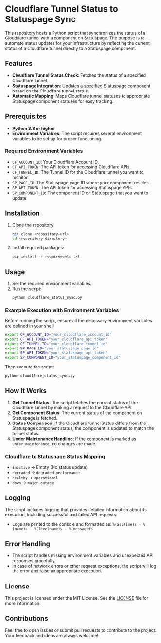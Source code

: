 # Cloudflare Tunnel Status to Statuspage Sync

This repository hosts a Python script that synchronizes the status of a Cloudflare tunnel with a component on Statuspage. The purpose is to automate status updates for your infrastructure by reflecting the current status of a Cloudflare tunnel directly to a Statuspage component.

## Features
- **Cloudflare Tunnel Status Check**: Fetches the status of a specified Cloudflare tunnel.
- **Statuspage Integration**: Updates a specified Statuspage component based on the Cloudflare tunnel status.
- **Automatic Mapping**: Maps Cloudflare tunnel statuses to appropriate Statuspage component statuses for easy tracking.

## Prerequisites
- **Python 3.8 or higher**
- **Environment Variables**: The script requires several environment variables to be set up for proper functioning.

### Required Environment Variables
- `CF_ACCOUNT_ID`: Your Cloudflare Account ID.
- `CF_API_TOKEN`: The API token for accessing Cloudflare APIs.
- `CF_TUNNEL_ID`: The Tunnel ID for the Cloudflare tunnel you want to monitor.
- `SP_PAGE_ID`: The Statuspage page ID where your component resides.
- `SP_API_TOKEN`: The API token for accessing Statuspage APIs.
- `SP_COMPONENT_ID`: The component ID on Statuspage that you want to update.

## Installation
1. Clone the repository:
   ```sh
   git clone <repository-url>
   cd <repository-directory>
   ```
2. Install required packages:
   ```sh
   pip install -r requirements.txt
   ```

## Usage
1. Set the required environment variables.
2. Run the script:
   ```sh
   python cloudflare_status_sync.py
   ```

### Example Execution with Environment Variables
Before running the script, ensure all the necessary environment variables are defined in your shell:
```sh
export CF_ACCOUNT_ID="your_cloudflare_account_id"
export CF_API_TOKEN="your_cloudflare_api_token"
export CF_TUNNEL_ID="your_cloudflare_tunnel_id"
export SP_PAGE_ID="your_statuspage_page_id"
export SP_API_TOKEN="your_statuspage_api_token"
export SP_COMPONENT_ID="your_statuspage_component_id"
```
Then execute the script:
```sh
python cloudflare_status_sync.py
```

## How It Works
1. **Get Tunnel Status**: The script fetches the current status of the Cloudflare tunnel by making a request to the Cloudflare API.
2. **Get Component Status**: The current status of the component on Statuspage is fetched.
3. **Status Comparison**: If the Cloudflare tunnel status differs from the Statuspage component status, the component is updated to match the tunnel status.
4. **Under Maintenance Handling**: If the component is marked as `under_maintenance`, no changes are made.

### Cloudflare to Statuspage Status Mapping
- `inactive` -> Empty (No status update)
- `degraded` -> `degraded_performance`
- `healthy` -> `operational`
- `down` -> `major_outage`

## Logging
The script includes logging that provides detailed information about its execution, including successful and failed API requests.

- Logs are printed to the console and formatted as: `%(asctime)s - %(name)s - %(levelname)s - %(message)s`

## Error Handling
- The script handles missing environment variables and unexpected API responses gracefully.
- In case of network errors or other request exceptions, the script will log the error and raise an appropriate exception.

## License
This project is licensed under the MIT License. See the [LICENSE](LICENSE) file for more information.

## Contributions
Feel free to open issues or submit pull requests to contribute to the project. Your feedback and ideas are always welcome!
